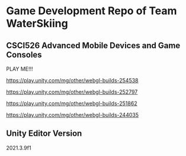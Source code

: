 # Game Development Repo of Team WaterSkiing

## CSCI526 Advanced Mobile Devices and Game Consoles

PLAY ME!!!

https://play.unity.com/mg/other/webgl-builds-254538

https://play.unity.com/mg/other/webgl-builds-252797

https://play.unity.com/mg/other/webgl-builds-251862

https://play.unity.com/mg/other/webgl-builds-244035



## Unity Editor Version

2021.3.9f1
